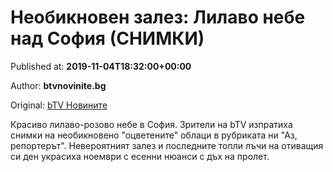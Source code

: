 
# Необикновен залез: Лилаво небе над София (СНИМКИ)

Published at: **2019-11-04T18:32:00+00:00**

Author: **btvnovinite.bg**

Original: [bTV Новините](https://btvnovinite.bg/galleries/neobiknoven-zalez-lilavo-nebe-nad-sofija-snimki.html)

Красиво лилаво-розово небе в София. Зрители на bTV изпратиха снимки на необикновено "оцветените" облаци в рубриката ни "Аз, репортерът".
Невероятният залез и последните топли лъчи на отиващия си ден украсиха ноември с есенни нюанси с дъх на пролет. 
